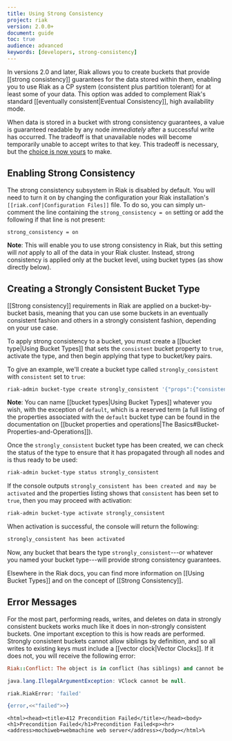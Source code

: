 ```yaml
---
title: Using Strong Consistency
project: riak
version: 2.0.0+
document: guide
toc: true
audience: advanced
keywords: [developers, strong-consistency]
---
```


In versions 2.0 and later, Riak allows you to create buckets that provide [[strong consistency]] guarantees for the data stored within them, enabling you to use Riak as a CP system (consistent plus partition tolerant) for at least some of your data. This option was added to complement Riak's standard [[eventually consistent|Eventual Consistency]], high availability mode.

When data is stored in a bucket with strong consistency guarantees, a value is guaranteed readable by any node *immediately* after a successful write has occurred. The tradeoff is that unavailable nodes will become temporarily unable to accept writes to that key. This tradeoff is necessary, but the [choice is now yours](http://en.wikipedia.org/wiki/CAP_theorem) to make.

## Enabling Strong Consistency

The strong consistency subsystem in Riak is disabled by default. You will need to turn it on by changing the configuration your Riak installation's `[[riak.conf|Configuration Files]]` file. To do so, you can simply un-comment the line containing the `strong_consistency = on` setting or add the following if that line is not present:

```riakconf
strong_consistency = on
```

**Note**: This will enable you to use strong consistency in Riak, but this setting will _not_ apply to all of the data in your Riak cluster. Instead, strong consistency is applied only at the bucket level, using bucket types (as show directly below).

## Creating a Strongly Consistent Bucket Type

[[Strong consistency]] requirements in Riak are applied on a bucket-by-bucket basis, meaning that you can use some buckets in an eventually consistent fashion and others in a strongly consistent fashion, depending on your use case.

To apply strong consistency to a bucket, you must create a [[bucket type|Using Bucket Types]] that sets the `consistent` bucket property to `true`, activate the type, and then begin applying that type to bucket/key pairs.

To give an example, we'll create a bucket type called `strongly_consistent` with `consistent` set to `true`:

```bash
riak-admin bucket-type create strongly_consistent '{"props":{"consistent":true}}'
```

**Note**: You can name [[bucket types|Using Bucket Types]] whatever you wish, with the exception of `default`, which is a reserved term (a full listing of the properties associated with the `default` bucket type can be found in the documentation on [[bucket properties and operations|The Basics#Bucket-Properties-and-Operations]]).

Once the `strongly_consistent` bucket type has been created, we can check the status of the type to ensure that it has propagated through all nodes and is thus ready to be used:

```bash
riak-admin bucket-type status strongly_consistent
```

If the console outputs `strongly_consistent has been created and may be activated` and the properties listing shows that `consistent` has been set to `true`, then you may proceed with activation:

```bash
riak-admin bucket-type activate strongly_consistent
```

When activation is successful, the console will return the following:

```bash
strongly_consistent has been activated
```

Now, any bucket that bears the type `strongly_consistent`---or whatever you named your bucket type---will provide strong consistency guarantees.

Elsewhere in the Riak docs, you can find more information on [[Using Bucket Types]] and on the concept of [[Strong Consistency]].

## Error Messages

For the most part, performing reads, writes, and deletes on data in strongly consistent buckets works much like it does in non-strongly consistent buckets. One important exception to this is how reads are performed. Strongly consistent buckets cannot allow siblings by definition, and so all writes to existing keys must include a [[vector clock|Vector Clocks]]. If it does not, you will receive the following error:

```ruby
Riak::Conflict: The object is in conflict (has siblings) and cannot be treated singly or saved:
```

```java
java.lang.IllegalArgumentException: VClock cannot be null.
```

```python
riak.RiakError: 'failed'
```

```erlang
{error,<<"failed">>}
```

```curl
<html><head><title>412 Precondition Failed</title></head><body><h1>Precondition Failed</h1>Precondition Failed<p><hr><address>mochiweb+webmachine web server</address></body></html>%
```

